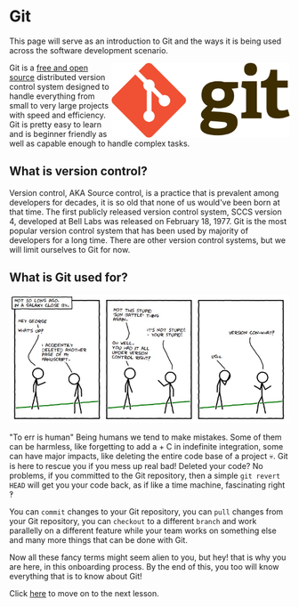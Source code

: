 # Git

This page will serve as an introduction to Git and the ways it is being used across the software development scenario. 

<img src = "./assets/git_logo.png" width=320 align="right"/>

Git is a [free and open source](https://git-scm.com/about/free-and-open-source) distributed version control system designed to handle everything from small to very large projects with speed and efficiency. Git is pretty easy to learn and is beginner friendly as well as capable enough to handle complex tasks. 

## What is version control?

Version control, AKA Source control, is a practice that is prevalent among developers for decades, it is so old that none of us would've been born at that time. The first publicly released version control system, SCCS version 4, developed at Bell Labs was released on February 18, 1977. Git is the most popular version control system that has been used by majority of developers for a long time. There are other version control systems, but we will limit ourselves to Git for now.

## What is Git used for? 

![Comic](/assets/git_comic.jpg)

"To err is human"
Being humans we tend to make mistakes. Some of them can be harmless, like forgetting to add a + C in indefinite integration, some can have major impacts, like deleting the entire code base of a project 💀.
Git is here to rescue you if you mess up real bad! Deleted your code? No problems, if you committed to the Git repository, then a simple `git revert HEAD` will get you your code back, as if like a time machine, fascinating right ‽ 

You can `commit` changes to your Git repository, you can `pull` changes from your Git repository, you can `checkout` to a different `branch` and work parallelly on a different feature while your team works on something else and many more things that can be done with Git. 

Now all these fancy terms might seem alien to you, but hey! that is why you are here, in this onboarding process. By the end of this, you too will know everything that is to know about Git!

Click [here](Git%20-%20The%20Basics.md) to move on to the next lesson.